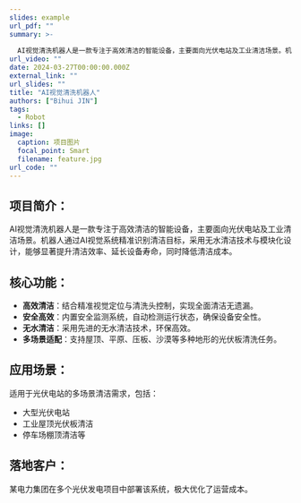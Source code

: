 ```yaml
---
slides: example
url_pdf: ""
summary: >-
  
  AI视觉清洗机器人是一款专注于高效清洁的智能设备，主要面向光伏电站及工业清洁场景。机器人通过AI视觉系统精准识别清洁目标，采用无水清洁技术与模块化设计，能够显著提升清洁效率、延长设备寿命，同时降低清洁成本。
url_video: ""
date: 2024-03-27T00:00:00.000Z
external_link: ""
url_slides: ""
title: "AI视觉清洗机器人"
authors: ["Bihui JIN"]
tags:
  - Robot
links: []
image:
  caption: 项目图片
  focal_point: Smart
  filename: feature.jpg
url_code: ""
---
```


## 项目简介： 

AI视觉清洗机器人是一款专注于高效清洁的智能设备，主要面向光伏电站及工业清洁场景。机器人通过AI视觉系统精准识别清洁目标，采用无水清洁技术与模块化设计，能够显著提升清洁效率、延长设备寿命，同时降低清洁成本。

## 核心功能：

- **高效清洁**：结合精准视觉定位与清洗头控制，实现全面清洁无遗漏。
- **安全高效**：内置安全监测系统，自动检测运行状态，确保设备安全性。
- **无水清洁**：采用先进的无水清洁技术，环保高效。
- **多场景适配**：支持屋顶、平原、压板、沙漠等多种地形的光伏板清洗任务。

## 应用场景： 
适用于光伏电站的多场景清洁需求，包括：

- 大型光伏电站
- 工业屋顶光伏板清洁
- 停车场棚顶清洁等

## 落地客户： 
某电力集团在多个光伏发电项目中部署该系统，极大优化了运营成本。